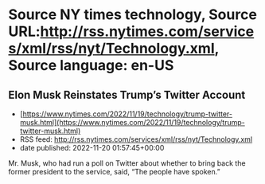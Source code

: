 # Source NY times technology, Source URL:http://rss.nytimes.com/services/xml/rss/nyt/Technology.xml, Source language: en-US

## Elon Musk Reinstates Trump’s Twitter Account
 - [https://www.nytimes.com/2022/11/19/technology/trump-twitter-musk.html](https://www.nytimes.com/2022/11/19/technology/trump-twitter-musk.html)
 - RSS feed: http://rss.nytimes.com/services/xml/rss/nyt/Technology.xml
 - date published: 2022-11-20 01:57:45+00:00

Mr. Musk, who had run a poll on Twitter about whether to bring back the former president to the service, said, “The people have spoken.”
